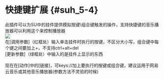 # 快捷键扩展 {#suh_5-4}
此插件可以为SU中的挂件提供模拟按键\组合键触发的操作，支持快捷键的音乐播放器可以利用这个来控制播放器<br>
![](https://github.com/LiyroPen/SAO_Utils_help/tree/master/Images/5-4-1.jpg)<br>
在[调用参数]（红框处）输入单击挂件时执行的按键，不区分大小写，组合键中每个键之间要加上+，不支持ctrl+alt+del<br>
[更新参数]（绿框处）中输入的是挂件上显示的东西<br><br>
现在在[动作]中的[链接]，可keys://加上要执行的按键或组合键，建议运用于网易云音乐或其他音乐播放器(参数方法不灵验的时候)
